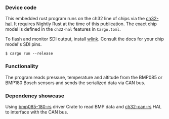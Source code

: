 ### Device code

This embedded rust program runs on the ch32 line of chips via the [ch32-hal](https://github.com/ch32-rs/ch32-hal/tree/main). It requires Nightly Rust at the time of this publication. The exact chip model is defined in the `ch32-hal` features in `Cargo.toml`.

To flash and monitor SDI output, install [wlink](https://github.com/ch32-rs/wlink). Consult the docs for your chip model's SDI pins.

`$ cargo run --release`

### Functionality

The program reads pressure, temperature and altitude from the BMP085 or BMP180 Bosch sensors and sends the serialized data via CAN bus.

### Dependency showcase

Using [bmp085-180-rs](https://crates.io/crates/bmp085-180-rs) driver Crate to read BMP data and [ch32-can-rs](https://github.com/marti157/ch32-can-rs) HAL to interface with the CAN bus.
